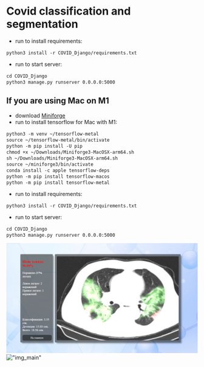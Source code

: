 # Covid classification and segmentation

- run to install requirements:

```
python3 install -r COVID_Django/requirements.txt
```

- run to start server:

```
cd COVID_Django
python3 manage.py runserver 0.0.0.0:5000
```

## If you are using Mac on M1

- download [Miniforge](https://github.com/conda-forge/miniforge/releases/latest/download/Miniforge3-MacOSX-arm64.sh)
- run to install tensorflow for Mac with M1:

```
python3 -m venv ~/tensorflow-metal
source ~/tensorflow-metal/bin/activate
python -m pip install -U pip
chmod +x ~/Downloads/Miniforge3-MacOSX-arm64.sh
sh ~/Downloads/Miniforge3-MacOSX-arm64.sh
source ~/miniforge3/bin/activate
conda install -c apple tensorflow-deps
python -m pip install tensorflow-macos
python -m pip install tensorflow-metal
```

- run to install requirements:

```
python3 install -r COVID_Django/requirements.txt
```

- run to start server:

```
cd COVID_Django
python3 manage.py runserver 0.0.0.0:5000
```

!["img"](covid.png)
!["img_main"](covid_main.png)
  